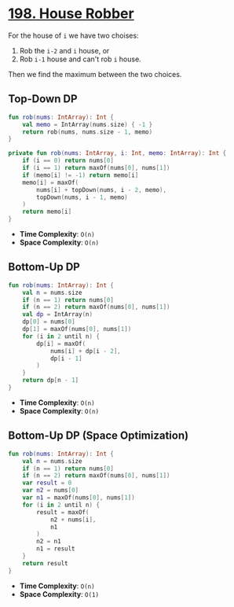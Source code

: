 # [198. House Robber](https://leetcode.com/problems/house-robber/)

For the house of `i` we have two choises: 
1. Rob the `i-2` and `i` house, or
2. Rob `i-1` house and can't rob `i` house.

Then we find the maximum between the two choices.

## Top-Down DP
```kotlin
fun rob(nums: IntArray): Int {
    val memo = IntArray(nums.size) { -1 }
    return rob(nums, nums.size - 1, memo)
}

private fun rob(nums: IntArray, i: Int, memo: IntArray): Int {
    if (i == 0) return nums[0]
    if (i == 1) return maxOf(nums[0], nums[1])
    if (memo[i] != -1) return memo[i]
    memo[i] = maxOf(
        nums[i] + topDown(nums, i - 2, memo),
        topDown(nums, i - 1, memo)
    )
    return memo[i]
}
```

- **Time Complexity**: `O(n)`
- **Space Complexity**: `O(n)`

## Bottom-Up DP
```kotlin
fun rob(nums: IntArray): Int {
    val n = nums.size
    if (n == 1) return nums[0]
    if (n == 2) return maxOf(nums[0], nums[1])
    val dp = IntArray(n)
    dp[0] = nums[0]
    dp[1] = maxOf(nums[0], nums[1])
    for (i in 2 until n) {
        dp[i] = maxOf(
            nums[i] + dp[i - 2],
            dp[i - 1]
        )
    }
    return dp[n - 1]
}
```

- **Time Complexity**: `O(n)`
- **Space Complexity**: `O(n)`

## Bottom-Up DP (Space Optimization)
```kotlin
fun rob(nums: IntArray): Int {
    val n = nums.size
    if (n == 1) return nums[0]
    if (n == 2) return maxOf(nums[0], nums[1])
    var result = 0
    var n2 = nums[0]
    var n1 = maxOf(nums[0], nums[1])
    for (i in 2 until n) {
        result = maxOf(
            n2 + nums[i],
            n1
        )
        n2 = n1
        n1 = result
    }
    return result
}
```

- **Time Complexity**: `O(n)`
- **Space Complexity**: `O(1)`